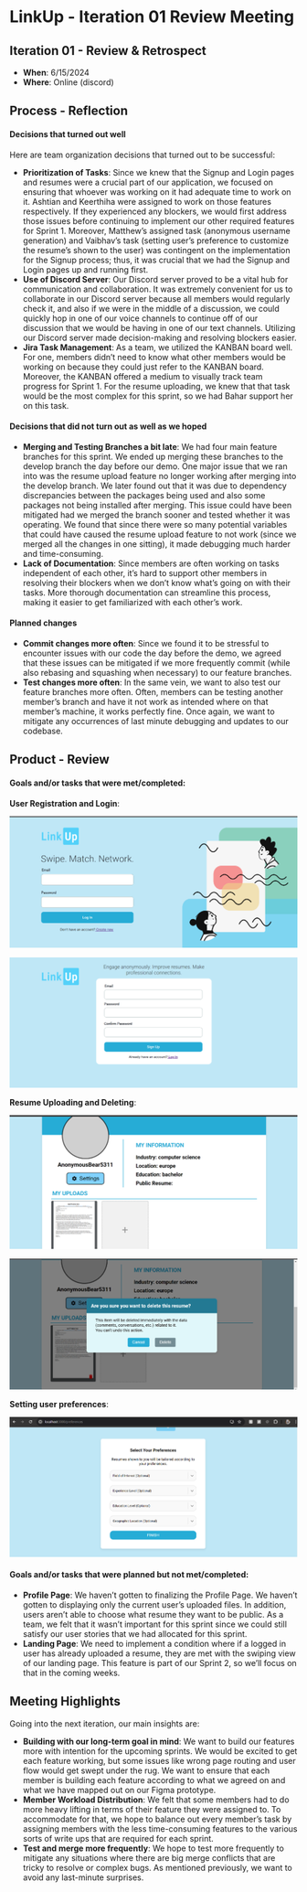 # LinkUp - Iteration 01 Review Meeting

## Iteration 01 - Review & Retrospect

 * **When**: 6/15/2024
 * **Where**: Online (discord)

## Process - Reflection

#### **Decisions that turned out well**
Here are team organization decisions that turned out to be successful:

- **Prioritization of Tasks**: Since we knew that the Signup and Login pages and resumes were a crucial part of our application, we focused on ensuring that whoever was working on it had adequate time to work on it. Ashtian and Keerthiha were assigned to work on those features respectively. If they experienced any blockers, we would first address those issues before continuing to implement our other required features for Sprint 1. Moreover, Matthew’s assigned task (anonymous username generation) and Vaibhav’s task (setting user’s preference to customize the resume’s shown to the user) was contingent on the implementation for the Signup process; thus, it was crucial that we had the Signup and Login pages up and running first. 
- **Use of Discord Server**: Our Discord server proved to be a vital hub for communication and collaboration. It was extremely convenient for us to collaborate in our Discord server because all members would regularly check it, and also if we were in the middle of a discussion, we could quickly hop in one of our voice channels to continue off of our discussion that we would be having in one of our text channels. Utilizing our Discord server made decision-making and resolving blockers easier. 
- **Jira Task Management**: As a team, we utilized the KANBAN board well. For one, members didn’t need to know what other members would be working on because they could just refer to the KANBAN board. Moreover, the KANBAN offered a medium to visually track team progress for Sprint 1. For the resume uploading, we knew that that task would be the most complex for this sprint, so we had Bahar support her on this task. 

#### **Decisions that did not turn out as well as we hoped**
- **Merging and Testing Branches a bit late**: We had four main feature branches for this sprint. We ended up merging these branches to the develop branch the day before our demo. One major issue that we ran into was the resume upload feature no longer working after merging into the develop branch. We later found out that it was due to dependency discrepancies between the packages being used and also some packages not being installed after merging. This issue could have been mitigated had we merged the branch sooner and tested whether it was operating. We found that since there were so many potential variables that could have caused the resume upload feature to not work (since we merged all the changes in one sitting), it made debugging much harder and time-consuming.
- **Lack of Documentation**: Since members are often working on tasks independent of each other, it’s hard to support other members in resolving their blockers when we don’t know what’s going on with their tasks. More thorough documentation can streamline this process, making it easier to get familiarized with each other’s work. 

#### **Planned changes**

- **Commit changes more often**: Since we found it to be stressful to encounter issues with our code the day before the demo, we agreed that these issues can be mitigated if we more frequently commit (while also rebasing and squashing when necessary) to our feature branches. 
- **Test changes more often**: In the same vein, we want to also test our feature branches more often. Often, members can be testing another member’s branch and have it not work as intended where on that member’s machine, it works perfectly fine. Once again, we want to mitigate any occurrences of last minute debugging and updates to our codebase. 

## Product - Review

#### **Goals and/or tasks that were met/completed**:
**User Registration and Login**: 

![User Login](../../frontend/src/images/Sprint01_loginpage.png)

![User Signup](../../frontend/src/images/Sprint01_signuppage.png)
 

**Resume Uploading and Deleting**:

![Resume Upload](../../frontend/src/images/Sprint01_profilepage.png)

![Resume Delete](../../frontend/src/images/Sprint01_deleteresume.png)
 
**Setting user preferences**:

![Preferences Page](../../frontend/src/images/Sprint01_preferencespage.png)

#### **Goals and/or tasks that were planned but not met/completed**:
- **Profile Page**: We haven’t gotten to finalizing the Profile Page. We haven’t gotten to displaying only the current user’s uploaded files. In addition, users aren’t able to choose what resume they want to be public. As a team, we felt that it wasn’t important for this sprint since we could still satisfy our user stories that we had allocated for this sprint. 
- **Landing Page**: We need to implement a condition where if a logged in user has already uploaded a resume, they are met with the swiping view of our landing page. This feature is part of our Sprint 2, so we’ll focus on that in the coming weeks. 

## Meeting Highlights
Going into the next iteration, our main insights are:

- **Building with our long-term goal in mind**: We want to build our features more with intention for the upcoming sprints. We would be excited to get each feature working, but some issues like wrong page routing and user flow would get swept under the rug. We want to ensure that each member is building each feature according to what we agreed on and what we have mapped out on our Figma prototype. 
- **Member Workload Distribution**: We felt that some members had to do more heavy lifting in terms of their feature they were assigned to. To accommodate for that, we hope to balance out every member’s task by assigning members with the less time-consuming features to the various sorts of write ups that are required for each sprint.
- **Test and merge more frequently**: We hope to test more frequently to mitigate any situations where there are big merge conflicts that are tricky to resolve or complex bugs. As mentioned previously, we want to avoid any last-minute surprises. 

